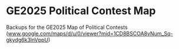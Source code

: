 # GE2025 Political Contest Map

Backups for the GE2025 Map of Political Contests (www.google.com/maps/d/u/0/viewer?mid=1CD8BSCOA8vNum_Sq-gkydg6k3lnVppU)
